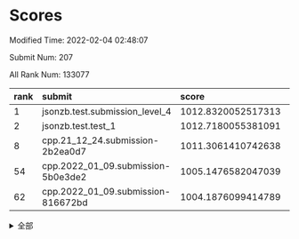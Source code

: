 # Scores

Modified Time: 2022-02-04 02:48:07

Submit Num: 207

All Rank Num: 133077

| rank |               submit               |       score        |       sigma        | pk_num |
| :--- | :--------------------------------- | :----------------- | :----------------- | :----- |
| 1    | jsonzb.test.submission_level_4     | 1012.8320052517313 | 0.7867253377416215 | 2571   |
| 2    | jsonzb.test.test_1                 | 1012.7180055381091 | 0.797054172675834  | 2573   |
| 8    | cpp.21_12_24.submission-2b2ea0d7   | 1011.3061410742638 | 0.8150439437912298 | 2569   |
| 54   | cpp.2022_01_09.submission-5b0e3de2 | 1005.1476582047039 | 0.7251299748544259 | 2579   |
| 62   | cpp.2022_01_09.submission-816672bd | 1004.1876099414789 | 0.7100097726002949 | 2565   |


<details>
<summary>全部</summary>

| rank |                 submit                 |       score        |       sigma        | pk_num |
| :--- | :------------------------------------- | :----------------- | :----------------- | :----- |
| 1    | jsonzb.test.submission_level_4         | 1012.8320052517313 | 0.7867253377416215 | 2571   |
| 2    | jsonzb.test.test_1                     | 1012.7180055381091 | 0.797054172675834  | 2573   |
| 3    | gobigger.level_3.submission_level_3_14 | 1011.8829321564972 | 0.7651957480076518 | 2569   |
| 4    | gobigger.level_3.submission_level_3_48 | 1011.6163502194923 | 0.7607569723002721 | 2573   |
| 5    | gobigger.level_3.submission_level_3_18 | 1011.5809901908503 | 0.784367975561825  | 2568   |
| 6    | gobigger.level_3.submission_level_3_3  | 1011.3664705527334 | 0.7609831030928785 | 2577   |
| 7    | gobigger.level_3.submission_level_3_38 | 1011.350550730411  | 0.78170988723367   | 2567   |
| 8    | cpp.21_12_24.submission-2b2ea0d7       | 1011.3061410742638 | 0.8150439437912298 | 2569   |
| 9    | gobigger.level_3.submission_level_3_49 | 1011.2322423167332 | 0.7783921066589145 | 2571   |
| 10   | gobigger.level_3.submission_level_3_35 | 1011.1703008871049 | 0.7598622122123008 | 2576   |
| 11   | gobigger.level_3.submission_level_3_26 | 1010.9552703983775 | 0.7610002995874819 | 2572   |
| 12   | gobigger.level_3.submission_level_3_37 | 1010.9522242182361 | 0.7473860781202633 | 2573   |
| 13   | gobigger.level_3.submission_level_3_41 | 1010.8125208577776 | 0.7715977326600335 | 2575   |
| 14   | gobigger.level_3.submission_level_3_6  | 1010.739504197722  | 0.7614039486326744 | 2578   |
| 15   | gobigger.level_3.submission_level_3_29 | 1010.6436447485207 | 0.752336658415562  | 2569   |
| 16   | gobigger.level_3.submission_level_3_34 | 1010.6129001746175 | 0.7890931405346602 | 2569   |
| 17   | gobigger.level_3.submission_level_3_32 | 1010.5992777330542 | 0.7541496350653333 | 2572   |
| 18   | gobigger.level_3.submission_level_3_24 | 1010.4432345587772 | 0.7641837898042918 | 2565   |
| 19   | gobigger.level_3.submission_level_3_15 | 1010.4337106386183 | 0.7556680784114355 | 2571   |
| 20   | gobigger.level_3.submission_level_3_44 | 1010.2949964027109 | 0.7739805954234623 | 2574   |
| 21   | gobigger.level_3.submission_level_3_16 | 1010.2904334193456 | 0.77263740766256   | 2577   |
| 22   | gobigger.level_3.submission_level_3_33 | 1010.2650580798177 | 0.7597098503918991 | 2575   |
| 23   | gobigger.level_3.submission_level_3_19 | 1010.1885477891304 | 0.7599241465393073 | 2573   |
| 24   | gobigger.level_3.submission_level_3_0  | 1010.1879550343147 | 0.7598069033106617 | 2566   |
| 25   | gobigger.level_3.submission_level_3_25 | 1010.1421521847898 | 0.7771278683967644 | 2571   |
| 26   | gobigger.level_3.submission_level_3_10 | 1010.0928007864059 | 0.7427697081245526 | 2574   |
| 27   | gobigger.level_3.submission_level_3_7  | 1010.0489039933343 | 0.7808426378768947 | 2572   |
| 28   | gobigger.level_3.submission_level_3_11 | 1009.9564450843058 | 0.7585095897150662 | 2572   |
| 29   | gobigger.level_3.submission_level_3_9  | 1009.9511678346145 | 0.7777232031338438 | 2567   |
| 30   | gobigger.level_3.submission_level_3_40 | 1009.9390790957128 | 0.7512024319878646 | 2574   |
| 31   | gobigger.level_3.submission_level_3_28 | 1009.9205528010626 | 0.7572630576916055 | 2568   |
| 32   | gobigger.level_3.submission_level_3_20 | 1009.8569742522118 | 0.7575394479475681 | 2569   |
| 33   | gobigger.level_3.submission_level_3_13 | 1009.7918272452471 | 0.7620879499957743 | 2575   |
| 34   | gobigger.level_3.submission_level_3_21 | 1009.7748835317108 | 0.7536749488602419 | 2571   |
| 35   | gobigger.level_3.submission_level_3_46 | 1009.7642977360629 | 0.7461024830832685 | 2573   |
| 36   | gobigger.level_3.submission_level_3_30 | 1009.6582993040844 | 0.726498031401521  | 2568   |
| 37   | gobigger.level_3.submission_level_3_4  | 1009.6153278796726 | 0.7634269435940574 | 2570   |
| 38   | gobigger.level_3.submission_level_3_36 | 1009.4875377727974 | 0.74908622561026   | 2573   |
| 39   | gobigger.level_3.submission_level_3_1  | 1009.4351029000047 | 0.7483022467991591 | 2568   |
| 40   | gobigger.level_3.submission_level_3_12 | 1009.4318717989357 | 0.7458936318985541 | 2571   |
| 41   | gobigger.level_3.submission_level_3_17 | 1009.3520969175612 | 0.7498637027916376 | 2567   |
| 42   | gobigger.level_3.submission_level_3_45 | 1009.3359735301078 | 0.74515370797427   | 2578   |
| 43   | gobigger.level_3.submission_level_3_8  | 1009.2860720138874 | 0.7413219101868204 | 2570   |
| 44   | gobigger.level_3.submission_level_3_43 | 1009.2397993012107 | 0.7442259284014441 | 2569   |
| 45   | gobigger.level_3.submission_level_3_27 | 1009.1499599563475 | 0.7628680036302654 | 2569   |
| 46   | gobigger.level_3.submission_level_3_2  | 1009.0937769428581 | 0.7724522089318424 | 2571   |
| 47   | gobigger.level_3.submission_level_3_31 | 1008.9551807899297 | 0.744603425383889  | 2571   |
| 48   | gobigger.level_3.submission_level_3_42 | 1008.8946083648467 | 0.7474901253721142 | 2572   |
| 49   | gobigger.level_3.submission_level_3_22 | 1008.8685720632631 | 0.7491464055416595 | 2571   |
| 50   | gobigger.level_3.submission_level_3_39 | 1008.8615203083523 | 0.7381688356733122 | 2572   |
| 51   | gobigger.level_3.submission_level_3_23 | 1008.483722209799  | 0.7528824968552585 | 2573   |
| 52   | gobigger.level_3.submission_level_3_47 | 1008.4240385658338 | 0.7236039972744577 | 2573   |
| 53   | gobigger.level_3.submission_level_3_5  | 1008.381520122028  | 0.7313682611310076 | 2570   |
| 54   | cpp.2022_01_09.submission-5b0e3de2     | 1005.1476582047039 | 0.7251299748544259 | 2579   |
| 55   | gobigger.level_1.submission_level_1_20 | 1004.902994282542  | 0.7330101499316586 | 2571   |
| 56   | gobigger.level_1.submission_level_1_32 | 1004.6352880068905 | 0.7153248401275856 | 2571   |
| 57   | gobigger.level_1.submission_level_1_18 | 1004.539893460389  | 0.7283457971850759 | 2573   |
| 58   | gobigger.level_1.submission_level_1_38 | 1004.5046436502097 | 0.7292897333112635 | 2573   |
| 59   | gobigger.level_1.submission_level_1_12 | 1004.3875143834508 | 0.7112606242595167 | 2567   |
| 60   | gobigger.level_1.submission_level_1_4  | 1004.3416542057475 | 0.7146229161933798 | 2569   |
| 61   | gobigger.level_1.submission_level_1_39 | 1004.1897896662658 | 0.7286527725525602 | 2568   |
| 62   | cpp.2022_01_09.submission-816672bd     | 1004.1876099414789 | 0.7100097726002949 | 2565   |
| 63   | gobigger.level_1.submission_level_1_27 | 1004.0883217146867 | 0.7129383491981375 | 2578   |
| 64   | gobigger.level_1.submission_level_1_25 | 1004.0541765552412 | 0.7254771882388681 | 2570   |
| 65   | gobigger.level_1.submission_level_1_45 | 1004.0027705283812 | 0.7197691477179332 | 2575   |
| 66   | gobigger.level_1.submission_level_1_43 | 1003.9775768932333 | 0.7193444860163221 | 2571   |
| 67   | gobigger.level_1.submission_level_1_21 | 1003.9208924882057 | 0.7190842639594516 | 2569   |
| 68   | gobigger.level_1.submission_level_1_9  | 1003.8693048071406 | 0.7151193313949221 | 2574   |
| 69   | gobigger.level_1.submission_level_1_7  | 1003.8522794266263 | 0.7082559924027171 | 2568   |
| 70   | gobigger.level_1.submission_level_1_48 | 1003.782441031872  | 0.7192204689187212 | 2571   |
| 71   | gobigger.level_1.submission_level_1_40 | 1003.7299163949589 | 0.7262934188858554 | 2577   |
| 72   | gobigger.level_1.submission_level_1_14 | 1003.6789688068401 | 0.7240824119900439 | 2575   |
| 73   | gobigger.level_1.submission_level_1_49 | 1003.6563315706976 | 0.7272615043354347 | 2573   |
| 74   | gobigger.level_1.submission_level_1_1  | 1003.6550609292359 | 0.7108408621417297 | 2570   |
| 75   | gobigger.level_1.submission_level_1_15 | 1003.6195738458686 | 0.71826044934778   | 2568   |
| 76   | gobigger.level_1.submission_level_1_33 | 1003.549509717793  | 0.7112646419708563 | 2569   |
| 77   | gobigger.level_1.submission_level_1_36 | 1003.4598542758208 | 0.7115917238869583 | 2572   |
| 78   | gobigger.level_1.submission_level_1_3  | 1003.421831717402  | 0.7155555451074136 | 2569   |
| 79   | gobigger.level_1.submission_level_1_19 | 1003.3567686011625 | 0.7167040918460323 | 2573   |
| 80   | gobigger.level_1.submission_level_1_6  | 1003.3462578925873 | 0.7253333147731038 | 2570   |
| 81   | gobigger.level_1.submission_level_1_47 | 1003.2909441698304 | 0.7094027471369908 | 2566   |
| 82   | gobigger.level_1.submission_level_1_8  | 1003.2826918979672 | 0.7208329529194951 | 2579   |
| 83   | gobigger.level_1.submission_level_1_35 | 1003.253470356546  | 0.7220992723254689 | 2563   |
| 84   | gobigger.level_1.submission_level_1_13 | 1003.2481832984113 | 0.7089739468182333 | 2571   |
| 85   | gobigger.level_1.submission_level_1_5  | 1003.1918585724432 | 0.7159278629280615 | 2576   |
| 86   | gobigger.level_1.submission_level_1_10 | 1003.1811234584475 | 0.70950533647613   | 2574   |
| 87   | gobigger.level_1.submission_level_1_41 | 1003.0999913356701 | 0.7191770889131546 | 2574   |
| 88   | gobigger.level_1.submission_level_1_37 | 1003.0025860909006 | 0.7128536476136031 | 2575   |
| 89   | gobigger.level_1.submission_level_1_31 | 1002.9858038627663 | 0.7116409274766018 | 2574   |
| 90   | gobigger.level_1.submission_level_1_46 | 1002.8646924026644 | 0.721592435735082  | 2568   |
| 91   | gobigger.level_1.submission_level_1_29 | 1002.8403232264859 | 0.722254812372238  | 2567   |
| 92   | gobigger.level_1.submission_level_1_24 | 1002.8186696159546 | 0.7056480285513339 | 2575   |
| 93   | gobigger.level_1.submission_level_1_26 | 1002.7717281108061 | 0.7211571922440363 | 2573   |
| 94   | gobigger.level_1.submission_level_1_17 | 1002.7033767262809 | 0.7135064940058873 | 2572   |
| 95   | gobigger.level_1.submission_level_1_16 | 1002.6877211538459 | 0.710379821432093  | 2575   |
| 96   | gobigger.level_1.submission_level_1_42 | 1002.654351355817  | 0.7167167650850106 | 2575   |
| 97   | gobigger.level_1.submission_level_1_22 | 1002.6446439493956 | 0.7132432417547938 | 2569   |
| 98   | gobigger.level_1.submission_level_1_11 | 1002.4605755983433 | 0.7052911462065049 | 2561   |
| 99   | gobigger.level_1.submission_level_1_2  | 1002.4379281994288 | 0.7059496342014692 | 2574   |
| 100  | gobigger.level_1.submission_level_1_0  | 1002.4003974088386 | 0.7192787555398914 | 2575   |
| 101  | gobigger.level_1.submission_level_1_44 | 1001.9801252424459 | 0.7209231602195767 | 2574   |
| 102  | gobigger.level_1.submission_level_1_28 | 1001.9640576408891 | 0.7134198082085453 | 2572   |
| 103  | gobigger.level_1.submission_level_1_30 | 1001.9503074066423 | 0.7161044401812007 | 2570   |
| 104  | gobigger.level_1.submission_level_1_34 | 1001.9152754661163 | 0.7065695827232205 | 2575   |
| 105  | gobigger.level_1.submission_level_1_23 | 1001.754286227774  | 0.7083306924071199 | 2572   |
| 106  | gobigger.random.submission_random_1    | 997.6113563430911  | 0.7245545562171408 | 2570   |
| 107  | gobigger.random.submission_random_7    | 997.2316157696449  | 0.6967355148140254 | 2576   |
| 108  | gobigger.random.submission_random_25   | 996.9605531948431  | 0.7176716420668161 | 2571   |
| 109  | gobigger.random.submission_random_24   | 996.7508623844582  | 0.7136075821945914 | 2574   |
| 110  | gobigger.random.submission_random_10   | 996.7420936655814  | 0.7009147069383134 | 2570   |
| 111  | gobigger.random.submission_random_18   | 996.7122305211143  | 0.7070808414698456 | 2569   |
| 112  | gobigger.random.submission_random_6    | 996.6807469796966  | 0.7121001710788862 | 2572   |
| 113  | gobigger.random.submission_random_3    | 996.5563857157941  | 0.7035633619039424 | 2570   |
| 114  | gobigger.random.submission_random_42   | 996.5509686446901  | 0.7141592680975656 | 2571   |
| 115  | gobigger.random.submission_random_32   | 996.4083162379441  | 0.7095021594349354 | 2574   |
| 116  | gobigger.random.submission_random_2    | 996.3949955626715  | 0.7046258418230773 | 2571   |
| 117  | gobigger.random.submission_random_36   | 996.3784475026598  | 0.7056368549037841 | 2571   |
| 118  | gobigger.random.submission_random_20   | 996.3732737596094  | 0.7053376322424791 | 2574   |
| 119  | gobigger.random.submission_random_19   | 996.3716938417341  | 0.7068157734968539 | 2571   |
| 120  | gobigger.random.submission_random_22   | 996.3649111817806  | 0.7176332887556827 | 2575   |
| 121  | gobigger.random.submission_random_37   | 996.3073548088503  | 0.7049020272776148 | 2571   |
| 122  | gobigger.random.submission_random_26   | 996.3007617629745  | 0.7073456111484367 | 2577   |
| 123  | gobigger.random.submission_random_0    | 996.2869859076042  | 0.7133530772049369 | 2569   |
| 124  | gobigger.random.submission_random_41   | 996.1902206704991  | 0.7087049578273906 | 2568   |
| 125  | gobigger.random.submission_random_47   | 996.188550374556   | 0.7134053462510558 | 2572   |
| 126  | gobigger.random.submission_random_16   | 996.1611973387041  | 0.7133913845475328 | 2569   |
| 127  | gobigger.random.submission_random_5    | 996.0740949018144  | 0.719856783355681  | 2571   |
| 128  | gobigger.random.submission_random_4    | 996.0162800508349  | 0.703937319267462  | 2571   |
| 129  | gobigger.random.submission_random_27   | 995.9643064892784  | 0.714451059401034  | 2572   |
| 130  | gobigger.random.submission_random_39   | 995.876376885212   | 0.7069773416025426 | 2570   |
| 131  | gobigger.random.submission_random_17   | 995.81264960756    | 0.7226566167253542 | 2575   |
| 132  | gobigger.random.submission_random_12   | 995.7893450133543  | 0.708070920248306  | 2575   |
| 133  | gobigger.random.submission_random_13   | 995.7661150427864  | 0.7151637555637176 | 2570   |
| 134  | gobigger.random.submission_random_11   | 995.6967136629899  | 0.727189217134931  | 2574   |
| 135  | gobigger.random.submission_random_38   | 995.6298223471672  | 0.7116690857036768 | 2574   |
| 136  | gobigger.random.submission_random_30   | 995.576432721235   | 0.7185707969922699 | 2568   |
| 137  | gobigger.random.submission_random_31   | 995.4853463944215  | 0.7100864880278891 | 2570   |
| 138  | gobigger.random.submission_random_8    | 995.4767344203952  | 0.7122696833546559 | 2575   |
| 139  | gobigger.random.submission_random_34   | 995.4492735359103  | 0.7002589636253335 | 2576   |
| 140  | gobigger.random.submission_random_14   | 995.4341564383598  | 0.7176404574736894 | 2571   |
| 141  | gobigger.random.submission_random_46   | 995.4015224644842  | 0.7121792820973604 | 2573   |
| 142  | gobigger.random.submission_random_33   | 995.3843453316924  | 0.7051820412397589 | 2572   |
| 143  | gobigger.random.submission_random_40   | 995.3653497643012  | 0.7383806188504746 | 2571   |
| 144  | gobigger.random.submission_random_44   | 995.2138486637901  | 0.7017331547545309 | 2574   |
| 145  | gobigger.random.submission_random_28   | 995.1482418318834  | 0.7131745762521365 | 2573   |
| 146  | gobigger.random.submission_random_43   | 995.1134438886687  | 0.7104431466279748 | 2570   |
| 147  | gobigger.random.submission_random_15   | 994.9880668777878  | 0.729461279628632  | 2568   |
| 148  | gobigger.random.submission_random_23   | 994.9576067216085  | 0.7264373557959739 | 2569   |
| 149  | gobigger.random.submission_random_35   | 994.93375055606    | 0.7065706817386573 | 2575   |
| 150  | gobigger.random.submission_random_49   | 994.8962200154409  | 0.7145496395070334 | 2576   |
| 151  | gobigger.random.submission_random_48   | 994.8490268124349  | 0.7063751615131764 | 2568   |
| 152  | gobigger.random.submission_random_9    | 994.759572330021   | 0.7039229690831682 | 2569   |
| 153  | gobigger.level_2.submission_level_2_47 | 994.5911324572488  | 0.7364896940083366 | 2568   |
| 154  | gobigger.random.submission_random_29   | 994.1336760697957  | 0.7382057731863048 | 2573   |
| 155  | gobigger.level_2.submission_level_2_17 | 994.0515173902044  | 0.732030543910476  | 2571   |
| 156  | gobigger.random.submission_random_45   | 994.0141490067049  | 0.7285737938163885 | 2575   |
| 157  | gobigger.random.submission_random_21   | 993.9924196805378  | 0.7287013250540545 | 2573   |
| 158  | gobigger.level_2.submission_level_2_14 | 993.551769377643   | 0.7282721739458722 | 2567   |
| 159  | gobigger.level_2.submission_level_2_40 | 993.5179326040383  | 0.7314477584880854 | 2572   |
| 160  | gobigger.level_2.submission_level_2_3  | 993.4979066227069  | 0.742890728665977  | 2567   |
| 161  | gobigger.level_2.submission_level_2_7  | 993.4053945286903  | 0.7291653734735306 | 2571   |
| 162  | gobigger.level_2.submission_level_2_28 | 993.1101264965488  | 0.7532920087988082 | 2573   |
| 163  | gobigger.level_2.submission_level_2_16 | 993.066205373958   | 0.7303596601226899 | 2574   |
| 164  | gobigger.level_2.submission_level_2_13 | 993.0585979710123  | 0.728590598180766  | 2573   |
| 165  | gobigger.level_2.submission_level_2_30 | 993.046285055952   | 0.7378519588160752 | 2572   |
| 166  | gobigger.level_2.submission_level_2_42 | 993.0222991541389  | 0.7452645163818783 | 2578   |
| 167  | gobigger.level_2.submission_level_2_37 | 992.9706882666103  | 0.7327466559891964 | 2574   |
| 168  | gobigger.level_2.submission_level_2_46 | 992.8852129561475  | 0.7440465160539234 | 2572   |
| 169  | gobigger.level_2.submission_level_2_29 | 992.6504060728743  | 0.734180687893203  | 2575   |
| 170  | gobigger.level_2.submission_level_2_10 | 992.6201779730734  | 0.7350329964915702 | 2573   |
| 171  | gobigger.level_2.submission_level_2_20 | 992.3365768836987  | 0.7497945106256074 | 2566   |
| 172  | gobigger.level_2.submission_level_2_27 | 992.3225903971626  | 0.7526245714623603 | 2574   |
| 173  | gobigger.level_2.submission_level_2_6  | 992.3131017007105  | 0.7486952989505794 | 2567   |
| 174  | gobigger.level_2.submission_level_2_19 | 992.2452655348656  | 0.7273582165584109 | 2572   |
| 175  | gobigger.level_2.submission_level_2_33 | 992.149571293528   | 0.7596311468275078 | 2574   |
| 176  | gobigger.level_2.submission_level_2_0  | 992.133082472316   | 0.7549920803575656 | 2569   |
| 177  | gobigger.level_2.submission_level_2_31 | 992.02912946866    | 0.7615294348073579 | 2577   |
| 178  | gobigger.level_2.submission_level_2_48 | 991.9838346923473  | 0.7453139192784691 | 2575   |
| 179  | gobigger.level_2.submission_level_2_26 | 991.9789739213898  | 0.7481738531333131 | 2568   |
| 180  | gobigger.level_2.submission_level_2_12 | 991.9479131635716  | 0.7551850515408217 | 2575   |
| 181  | gobigger.level_2.submission_level_2_25 | 991.9061482253287  | 0.7455106857242986 | 2569   |
| 182  | gobigger.level_2.submission_level_2_41 | 991.6613350086938  | 0.7542518723452114 | 2568   |
| 183  | gobigger.level_2.submission_level_2_4  | 991.6319079480252  | 0.7748977826945076 | 2575   |
| 184  | gobigger.level_2.submission_level_2_24 | 991.6308701372761  | 0.7354581140912214 | 2568   |
| 185  | gobigger.level_2.submission_level_2_21 | 991.6256479640177  | 0.7423845309195504 | 2568   |
| 186  | gobigger.level_2.submission_level_2_45 | 991.5616254931572  | 0.7573348993999404 | 2568   |
| 187  | gobigger.level_2.submission_level_2_23 | 991.5518003358866  | 0.7480607681825007 | 2571   |
| 188  | gobigger.level_2.submission_level_2_1  | 991.4740927953125  | 0.7628948447131978 | 2571   |
| 189  | gobigger.level_2.submission_level_2_49 | 991.4652998204701  | 0.7360407467379617 | 2572   |
| 190  | gobigger.level_2.submission_level_2_34 | 991.4478273262696  | 0.7401436436734459 | 2573   |
| 191  | gobigger.level_2.submission_level_2_9  | 991.38362809362    | 0.7710939943128478 | 2571   |
| 192  | gobigger.level_2.submission_level_2_36 | 991.3152542040285  | 0.749307473995729  | 2568   |
| 193  | gobigger.level_2.submission_level_2_18 | 991.2816717494627  | 0.7672745065946024 | 2565   |
| 194  | gobigger.level_2.submission_level_2_8  | 991.2693659810524  | 0.7546985835155191 | 2567   |
| 195  | gobigger.level_2.submission_level_2_15 | 991.2686371369382  | 0.7558078906320228 | 2570   |
| 196  | gobigger.level_2.submission_level_2_2  | 991.1742054979137  | 0.767277351559448  | 2569   |
| 197  | gobigger.level_2.submission_level_2_39 | 991.1592878820221  | 0.7476766237792357 | 2571   |
| 198  | gobigger.level_2.submission_level_2_35 | 991.057358044575   | 0.7399144927251994 | 2573   |
| 199  | gobigger.level_2.submission_level_2_44 | 991.0059228818831  | 0.7564692814442617 | 2574   |
| 200  | gobigger.level_2.submission_level_2_22 | 990.9653816814235  | 0.7457730969830876 | 2570   |
| 201  | gobigger.level_2.submission_level_2_11 | 990.827249554308   | 0.7513941762964951 | 2569   |
| 202  | gobigger.level_2.submission_level_2_5  | 990.7756946301969  | 0.7459390832590423 | 2574   |
| 203  | gobigger.level_2.submission_level_2_38 | 990.6857611938779  | 0.7661325517712654 | 2574   |
| 204  | gobigger.level_2.submission_level_2_43 | 990.6500101360333  | 0.7668554342704993 | 2575   |
| 205  | gobigger.level_2.submission_level_2_32 | 990.1001944706405  | 0.758906686211476  | 2573   |
| 206  | gobigger.none.submission_none_1        | 977.3012406406991  | 1.4690193742905537 | 2569   |
| 207  | gobigger.none.submission_none_0        | 976.7477973067885  | 1.4434352976657832 | 2571   |

</details>